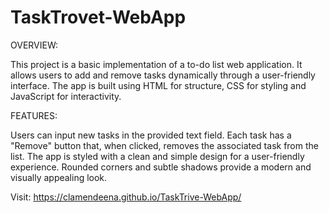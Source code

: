 # TaskTrovet-WebApp

OVERVIEW: 

This project is a basic implementation of a to-do list web application. It allows users to add and remove tasks dynamically through a user-friendly interface. The app is built using HTML for structure, CSS for styling and JavaScript for interactivity.

FEATURES:

Users can input new tasks in the provided text field. Each task has a "Remove" button that, when clicked, removes the associated task from the list. The app is styled with a clean and simple design for a user-friendly experience. Rounded corners and subtle shadows provide a modern and visually appealing look.

Visit: https://clamendeena.github.io/TaskTrive-WebApp/

